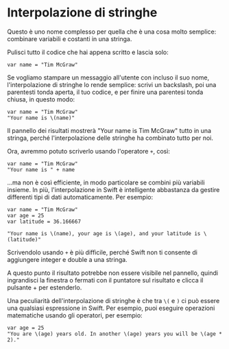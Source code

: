 # Interpolazione di stringhe

Questo è uno nome complesso per quella che è una cosa molto semplice: combinare variabili e costanti in una stringa.

Pulisci tutto il codice che hai appena scritto e lascia solo:

    var name = "Tim McGraw"

Se vogliamo stampare un messaggio all'utente con incluso il suo nome, l'interpolazione di stringhe lo rende semplice: scrivi un backslash, poi una parentesti tonda aperta, il tuo codice, e per finire una parentesi tonda chiusa, in questo modo:

    var name = "Tim McGraw"
    "Your name is \(name)"

Il pannello dei risultati mostrerà "Your name is Tim McGraw" tutto in una stringa, perché l'interpolazione delle stringhe ha combinato tutto per noi.

Ora, avremmo potuto scriverlo usando l'operatore `+`, così:

    var name = "Tim McGraw"
    "Your name is " + name

…ma non è così efficiente, in modo particolare se combini più variabili insieme. In più, l'interpolazione in Swift è intelligente abbastanza da gestire differenti tipi di dati automaticamente. Per esempio:

    var name = "Tim McGraw"
    var age = 25
    var latitude = 36.166667

    "Your name is \(name), your age is \(age), and your latitude is \(latitude)"

Scrivendolo usando `+` è più difficile, perché Swift non ti consente di aggiungere integer e double a una stringa.

A questo punto il risultato potrebbe non essere visibile nel pannello, quindi ingrandisci la finestra o fermati con il puntatore sul risultato e clicca il pulsante + per estenderlo.

Una peculiarità dell'interpolazione di stringhe è che tra `\(` e `)` ci può essere una qualsiasi espressione in Swift. Per esempio, puoi eseguire operazioni matematiche usando gli operatori, per esempio:

    var age = 25
    "You are \(age) years old. In another \(age) years you will be \(age * 2)."
